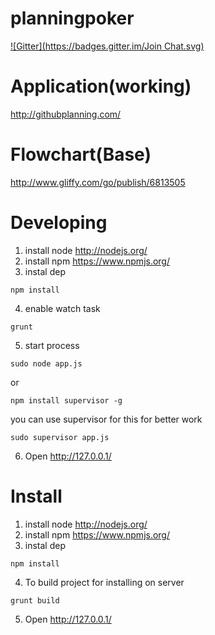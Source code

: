 planningpoker
=============
[![Gitter](https://badges.gitter.im/Join Chat.svg)](https://gitter.im/onikiienko/planningpoker?utm_source=badge&utm_medium=badge&utm_campaign=pr-badge&utm_content=badge)

Application(working)
=============
http://githubplanning.com/

Flowchart(Base)
=============
http://www.gliffy.com/go/publish/6813505

Developing
=============

1. install node http://nodejs.org/
2. install npm https://www.npmjs.org/
3. instal dep 
```shell 
npm install 
```
4. enable watch task 
```shell 
grunt
```
5. start process 
```shell 
sudo node app.js 
```
or
```shell 
npm install supervisor -g
```
you can use supervisor for this for better work 
```shell 
sudo supervisor app.js
```
6. Open http://127.0.0.1/

Install
=============
1. install node http://nodejs.org/
2. install npm https://www.npmjs.org/
3. instal dep 
```shell 
npm install 
```
4. To build project for installing on server 
```shell 
grunt build
```
5. Open  http://127.0.0.1/
